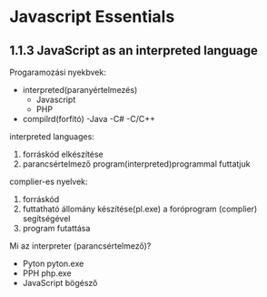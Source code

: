 # Javascript Essentials

## 1.1.3 JavaScript as an interpreted language
Progaramozási nyekbvek:
- interpreted(paranyértelmezés)
    - Javascript
    - PHP  
- compilrd(forfító)
    -Java
    -C#
    -C/C++

interpreted languages:
1. forráskód elkészítése
2. parancsértelmező program(interpreted)programmal futtatjuk

complier-es nyelvek:
1. forráskód
2. futtatható állomány készítése(pl.exe) a foróprogram (complier) segítségével
3. program futattása

Mi az interpreter (parancsértelmező)?
- Pyton pyton.exe
- PPH php.exe
- JavaScript bögésző


